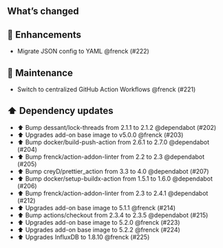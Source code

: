 ## What’s changed

## 🚀 Enhancements

- Migrate JSON config to YAML @frenck (#222)

## 🧰 Maintenance

- Switch to centralized GitHub Action Workflows @frenck (#221)

## ⬆️ Dependency updates

- ⬆️ Bump dessant/lock-threads from 2.1.1 to 2.1.2 @dependabot (#202)
- ⬆️ Upgrades add-on base image to v5.0.0 @frenck (#203)
- ⬆️ Bump docker/build-push-action from 2.6.1 to 2.7.0 @dependabot (#204)
- ⬆️ Bump frenck/action-addon-linter from 2.2 to 2.3 @dependabot (#205)
- ⬆️ Bump creyD/prettier_action from 3.3 to 4.0 @dependabot (#207)
- ⬆️ Bump docker/setup-buildx-action from 1.5.1 to 1.6.0 @dependabot (#206)
- ⬆️ Bump frenck/action-addon-linter from 2.3 to 2.4.1 @dependabot (#212)
- ⬆️ Upgrades add-on base image to 5.1.1 @frenck (#214)
- ⬆️ Bump actions/checkout from 2.3.4 to 2.3.5 @dependabot (#215)
- ⬆️ Upgrades add-on base image to 5.2.0 @frenck (#223)
- ⬆️ Upgrades add-on base image to 5.2.2 @frenck (#224)
- ⬆️ Upgrades InfluxDB to 1.8.10 @frenck (#225)
